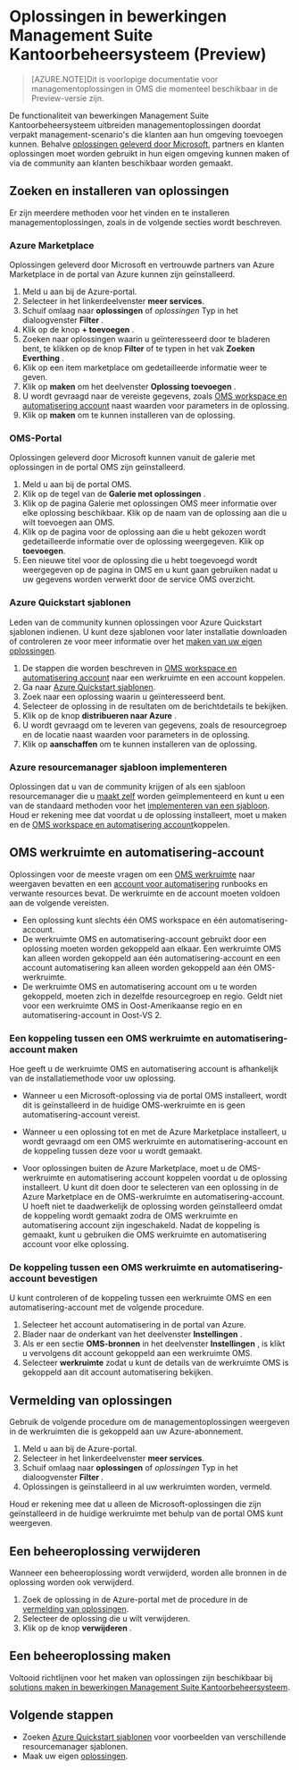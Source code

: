 <properties
   pageTitle="Oplossingen in bewerkingen Management-Suite (OMS) | Microsoft Azure"
   description="De functionaliteit van bewerkingen Management Suite Kantoorbeheersysteem uitbreiden oplossingen doordat verpakt management-scenario's die klanten aan hun OMS-werkruimte toevoegen kunnen.  In dit artikel bevat informatie over hoe aangepaste oplossingen die zijn gemaakt door klanten en partners."
   services="operations-management-suite"
   documentationCenter=""
   authors="bwren"
   manager="jwhit"
   editor="tysonn" />
<tags
   ms.service="operations-management-suite"
   ms.devlang="na"
   ms.topic="article"
   ms.tgt_pltfrm="na"
   ms.workload="infrastructure-services"
   ms.date="10/17/2016"
   ms.author="bwren" />

# <a name="management-solutions-in-operations-management-suite-oms-preview"></a>Oplossingen in bewerkingen Management Suite Kantoorbeheersysteem (Preview)

>[AZURE.NOTE]Dit is voorlopige documentatie voor managementoplossingen in OMS die momenteel beschikbaar in de Preview-versie zijn.    

De functionaliteit van bewerkingen Management Suite Kantoorbeheersysteem uitbreiden managementoplossingen doordat verpakt management-scenario's die klanten aan hun omgeving toevoegen kunnen.  Behalve [oplossingen geleverd door Microsoft](../log-analytics/log-analytics-add-solutions.md), partners en klanten oplossingen moet worden gebruikt in hun eigen omgeving kunnen maken of via de community aan klanten beschikbaar worden gemaakt.

## <a name="finding-and-installing-management-solutions"></a>Zoeken en installeren van oplossingen
Er zijn meerdere methoden voor het vinden en te installeren managementoplossingen, zoals in de volgende secties wordt beschreven.

### <a name="azure-marketplace"></a>Azure Marketplace
Oplossingen geleverd door Microsoft en vertrouwde partners van Azure Marketplace in de portal van Azure kunnen zijn geïnstalleerd.

1. Meld u aan bij de Azure-portal.
2. Selecteer in het linkerdeelvenster **meer services**.
3. Schuif omlaag naar **oplossingen** of *oplossingen* Typ in het dialoogvenster **Filter** .
4. Klik op de knop **+ toevoegen** .
5. Zoeken naar oplossingen waarin u geïnteresseerd door te bladeren bent, te klikken op de knop **Filter** of te typen in het vak **Zoeken Everthing** .
6. Klik op een item marketplace om gedetailleerde informatie weer te geven.
4. Klik op **maken** om het deelvenster **Oplossing toevoegen** .
5. U wordt gevraagd naar de vereiste gegevens, zoals [OMS workspace en automatisering account](#oms-workspace-and-automation-account) naast waarden voor parameters in de oplossing.
6. Klik op **maken** om te kunnen installeren van de oplossing.

### <a name="oms-portal"></a>OMS-Portal
Oplossingen geleverd door Microsoft kunnen vanuit de galerie met oplossingen in de portal OMS zijn geïnstalleerd.

1. Meld u aan bij de portal OMS.
2. Klik op de tegel van de **Galerie met oplossingen** .
2. Klik op de pagina Galerie met oplossingen OMS meer informatie over elke oplossing beschikbaar. Klik op de naam van de oplossing aan die u wilt toevoegen aan OMS.
3. Klik op de pagina voor de oplossing aan die u hebt gekozen wordt gedetailleerde informatie over de oplossing weergegeven. Klik op **toevoegen**.
4. Een nieuwe titel voor de oplossing die u hebt toegevoegd wordt weergegeven op de pagina in OMS en u kunt gaan gebruiken nadat u uw gegevens worden verwerkt door de service OMS overzicht.

### <a name="azure-quickstart-templates"></a>Azure Quickstart sjablonen
Leden van de community kunnen oplossingen voor Azure Quickstart sjablonen indienen.  U kunt deze sjablonen voor later installatie downloaden of controleren ze voor meer informatie over het [maken van uw eigen oplossingen](#creating-a-solution).

1. De stappen die worden beschreven in [OMS workspace en automatisering account](#oms-workspace-and-automation-account) naar een werkruimte en een account koppelen.
2. Ga naar [Azure Quickstart sjablonen](https://azure.microsoft.com/documentation/templates/).  
3. Zoek naar een oplossing waarin u geïnteresseerd bent.
4. Selecteer de oplossing in de resultaten om de berichtdetails te bekijken.
5. Klik op de knop **distribueren naar Azure** .
6. U wordt gevraagd om te leveren van gegevens, zoals de resourcegroep en de locatie naast waarden voor parameters in de oplossing.
7. Klik op **aanschaffen** om te kunnen installeren van de oplossing.

### <a name="deploy-azure-resource-manager-template"></a>Azure resourcemanager sjabloon implementeren
Oplossingen dat u van de community krijgen of als een sjabloon resourcemanager die u [maakt zelf](#creating-a-solution) worden geïmplementeerd en kunt u een van de standaard methoden voor het [implementeren van een sjabloon](../resource-group-template-deploy-portal.md).  Houd er rekening mee dat voordat u de oplossing installeert, moet u maken en de [OMS workspace en automatisering account](#oms-workspace-and-automation-account)koppelen.

## <a name="oms-workspace-and-automation-account"></a>OMS werkruimte en automatisering-account
Oplossingen voor de meeste vragen om een [OMS werkruimte](../log-analytics/log-analytics-manage-access.md) naar weergaven bevatten en een [account voor automatisering](../automation/automation-security-overview.md#automation-account-overview) runbooks en verwante resources bevat. De werkruimte en de account moeten voldoen aan de volgende vereisten.

- Een oplossing kunt slechts één OMS workspace en één automatisering-account.  
- De werkruimte OMS en automatisering-account gebruikt door een oplossing moeten worden gekoppeld aan elkaar. Een werkruimte OMS kan alleen worden gekoppeld aan één automatisering-account en een account automatisering kan alleen worden gekoppeld aan één OMS-werkruimte.
- De werkruimte OMS en automatisering account om u te worden gekoppeld, moeten zich in dezelfde resourcegroep en regio.  Geldt niet voor een werkruimte OMS in Oost-Amerikaanse regio en en automatisering-account in Oost-VS 2.

### <a name="creating-a-link-between-an-oms-workspace-and-automation-account"></a>Een koppeling tussen een OMS werkruimte en automatisering-account maken
Hoe geeft u de werkruimte OMS en automatisering account is afhankelijk van de installatiemethode voor uw oplossing.

- Wanneer u een Microsoft-oplossing via de portal OMS installeert, wordt dit is geïnstalleerd in de huidige OMS-werkruimte en is geen automatisering-account vereist.

- Wanneer u een oplossing tot en met de Azure Marketplace installeert, u wordt gevraagd om een OMS werkruimte en automatisering-account en de koppeling tussen deze voor u wordt gemaakt.  

- Voor oplossingen buiten de Azure Marketplace, moet u de OMS-werkruimte en automatisering account koppelen voordat u de oplossing installeert.  U kunt dit doen door te selecteren van een oplossing in de Azure Marketplace en de OMS-werkruimte en automatisering-account.  U hoeft niet te daadwerkelijk de oplossing worden geïnstalleerd omdat de koppeling wordt gemaakt zodra de OMS werkruimte en automatisering account zijn ingeschakeld.  Nadat de koppeling is gemaakt, kunt u gebruiken die OMS werkruimte en automatisering account voor elke oplossing. 

### <a name="verifying-the-link-between-an-oms-workspace-and-automation-account"></a>De koppeling tussen een OMS werkruimte en automatisering-account bevestigen
U kunt controleren of de koppeling tussen een werkruimte OMS en een automatisering-account met de volgende procedure.

1. Selecteer het account automatisering in de portal van Azure.
2. Blader naar de onderkant van het deelvenster **Instellingen** .
3. Als er een sectie **OMS-bronnen** in het deelvenster **Instellingen** , is klikt u vervolgens dit account gekoppeld aan een werkruimte OMS.
4. Selecteer **werkruimte** zodat u kunt de details van de werkruimte OMS is gekoppeld aan dit account automatisering bekijken.


## <a name="listing-management-solutions"></a>Vermelding van oplossingen
Gebruik de volgende procedure om de managementoplossingen weergeven in de werkruimten die is gekoppeld aan uw Azure-abonnement.

1. Meld u aan bij de Azure-portal.
2. Selecteer in het linkerdeelvenster **meer services**.
3. Schuif omlaag naar **oplossingen** of *oplossingen* Typ in het dialoogvenster **Filter** .
4. Oplossingen is geïnstalleerd in al uw werkruimten worden, vermeld.

Houd er rekening mee dat u alleen de Microsoft-oplossingen die zijn geïnstalleerd in de huidige werkruimte met behulp van de portal OMS kunt weergeven.

## <a name="removing-a-management-solution"></a>Een beheeroplossing verwijderen
Wanneer een beheeroplossing wordt verwijderd, worden alle bronnen in de oplossing worden ook verwijderd.  

1. Zoek de oplossing in de Azure-portal met de procedure in de [vermelding van oplossingen](#listing-solutions).
2. Selecteer de oplossing die u wilt verwijderen.
3. Klik op de knop **verwijderen** .

## <a name="creating-a-management-solution"></a>Een beheeroplossing maken
Voltooid richtlijnen voor het maken van oplossingen zijn beschikbaar bij [solutions maken in bewerkingen Management Suite Kantoorbeheersysteem](operations-management-suite-solutions-creating.md). 


## <a name="next-steps"></a>Volgende stappen

- Zoeken [Azure Quickstart sjablonen](https://azure.microsoft.com/documentation/templates) voor voorbeelden van verschillende resourcemanager sjablonen.
- Maak uw eigen [oplossingen](operations-management-suite-solutions-creating.md).
 